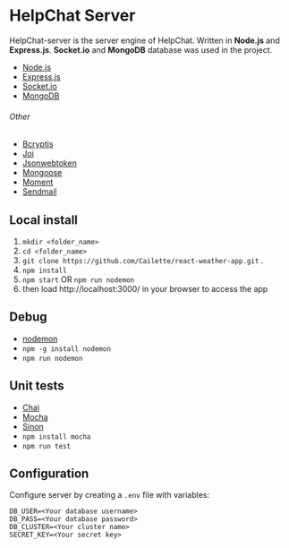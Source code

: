 # HelpChat Server
HelpChat-server is the server engine of HelpChat. Written in <b>Node.js</b> and <b>Express.js</b>. <b>Socket.io</b> and <b>MongoDB</b> database was used in the project. 

- <a href="https://github.com/nodejs">Node.js</a>
- <a href="https://github.com/expressjs/express">Express.js</a>
- <a href="https://github.com/socketio/socket.io">Socket.io</a>
- <a href="https://github.com/mongodb/mongo">MongoDB</a>
###### Other
- <a href="https://github.com/dcodeIO/bcrypt.js">Bcryptjs</a>
- <a href="https://github.com/hapijs/joi">Joi</a>
- <a href="https://github.com/auth0/node-jsonwebtoken">Jsonwebtoken</a>
- <a href="https://github.com/Automattic/mongoose">Mongoose</a>
- <a href="https://github.com/moment/moment">Moment</a>
- <a href="https://github.com/mogaal/sendemail">Sendmail</a>

Local install
-- 
1. `mkdir <folder_name>`
2. `cd <folder_name>`
3. `git clone https://github.com/Cailette/react-weather-app.git` .
4. `npm install`
5. `npm start` OR `npm run nodemon`
6. then load http://localhost:3000/ in your browser to access the app

Debug
--
- <a href="https://npmjs.org/package/nodemon">nodemon</a>
- `npm -g install nodemon`
- `npm run nodemon`

Unit tests
--
- <a href="https://github.com/chaijs/chai">Chai</a>
- <a href="https://github.com/mochajs/mocha">Mocha</a>
- <a href="https://github.com/sinonjs/sinon">Sinon</a>
- `npm install mocha`
- `npm run test`

Configuration
--
Configure server by creating a `.env` file with variables:
```
DB_USER=<Your database username>
DB_PASS=<Your database password>
DB_CLUSTER=<Your cluster name>
SECRET_KEY=<Your secret key>
```

